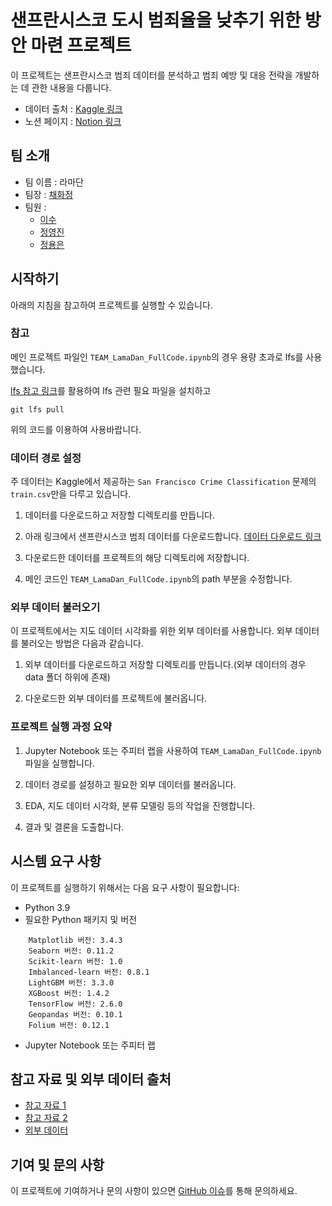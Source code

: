 # 샌프란시스코 도시 범죄율을 낮추기 위한 방안 마련 프로젝트

이 프로젝트는 샌프란시스코 범죄 데이터를 분석하고 범죄 예방 및 대응 전략을 개발하는 데 관한 내용을 다룹니다.

- 데이터 출처 : [Kaggle 링크](https://www.kaggle.com/competitions/sf-crime/data)
- 노션 페이지 : [Notion 링크](https://www.notion.so/gowiththeflaw/TEAM-997b9a91dbc2443fb8240ab5dc33083b?pvs=4)

## 팀 소개

- 팀 이름 : 라마단
- 팀장 : [채화정](https://github.com/HwajeongChae)
- 팀원 : 
    - [이수](https://github.com/prunusblssm)
    - [정영진](https://github.com/jyj1206)
    - [정용은](https://github.com/JeongYongEun)


## 시작하기

아래의 지침을 참고하여 프로젝트를 실행할 수 있습니다.


### 참고
메인 프로젝트 파일인 `TEAM_LamaDan_FullCode.ipynb`의 경우 용량 초과로 lfs를 사용했습니다.

[lfs 참고 링크](https://docs.github.com/ko/repositories/working-with-files/managing-large-files/installing-git-large-file-storage)를 활용하여 lfs 관련 필요 파일을 설치하고
```
git lfs pull
```
위의 코드를 이용하여 사용바랍니다.


### 데이터 경로 설정

주 데이터는 Kaggle에서 제공하는 `San Francisco Crime Classification` 문제의 `train.csv`만을 다루고 있습니다.

1. 데이터를 다운로드하고 저장할 디렉토리를 만듭니다.

2. 아래 링크에서 샌프란시스코 범죄 데이터를 다운로드합니다.
   [데이터 다운로드 링크](https://www.kaggle.com/competitions/sf-crime/data?select=train.csv.zip)

3. 다운로드한 데이터를 프로젝트의 해당 디렉토리에 저장합니다.

4. 메인 코드인 `TEAM_LamaDan_FullCode.ipynb`의 path 부분을 수정합니다.


### 외부 데이터 불러오기

이 프로젝트에서는 지도 데이터 시각화를 위한 외부 데이터를 사용합니다. 외부 데이터를 불러오는 방법은 다음과 같습니다.

1. 외부 데이터를 다운로드하고 저장할 디렉토리를 만듭니다.(외부 데이터의 경우 data 폴더 하위에 존재)

2. 다운로드한 외부 데이터를 프로젝트에 불러옵니다.


### 프로젝트 실행 과정 요약

1. Jupyter Notebook 또는 주피터 랩을 사용하여 `TEAM_LamaDan_FullCode.ipynb` 파일을 실행합니다.

2. 데이터 경로를 설정하고 필요한 외부 데이터를 불러옵니다.

3. EDA, 지도 데이터 시각화, 분류 모델링 등의 작업을 진행합니다.

4. 결과 및 결론을 도출합니다.


## 시스템 요구 사항

이 프로젝트를 실행하기 위해서는 다음 요구 사항이 필요합니다:

- Python 3.9
- 필요한 Python 패키지 및 버전
```
    Matplotlib 버전: 3.4.3
    Seaborn 버전: 0.11.2
    Scikit-learn 버전: 1.0
    Imbalanced-learn 버전: 0.8.1
    LightGBM 버전: 3.3.0
    XGBoost 버전: 1.4.2
    TensorFlow 버전: 2.6.0
    Geopandas 버전: 0.10.1
    Folium 버전: 0.12.1
```
- Jupyter Notebook 또는 주피터 랩


## 참고 자료 및 외부 데이터 출처

- [참고 자료 1](참고_자료_링크1)
- [참고 자료 2](참고_자료_링크2)
- [외부 데이터](참고_자료_링크3)



## 기여 및 문의 사항

이 프로젝트에 기여하거나 문의 사항이 있으면 [GitHub 이슈](https://github.com/AiffelTeamLamaDan/SanFran_Crime_Decline/issues)를 통해 문의하세요.
